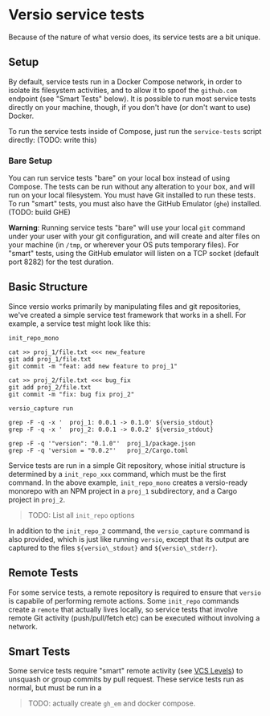 # Versio service tests

Because of the nature of what versio does, its service tests are a bit
unique.

## Setup

By default, service tests run in a Docker Compose network, in order to
isolate its filesystem activities, and to allow it to spoof the
`github.com` endpoint (see "Smart Tests" below). It is possible to run
most service tests directly on your machine, though, if you don't have
(or don't want to use) Docker.

To run the service tests inside of Compose, just run the `service-tests`
script directly: (TODO: write this)

### Bare Setup

You can run service tests "bare" on your local box instead of using
Compose. The tests can be run without any alteration to your box, and
will run on your local filesystem. You must have Git installed to run
these tests. To run "smart" tests, you must also have the GitHub
Emulator (`ghe`) installed. (TODO: build GHE)

**Warning**: Running service tests "bare" will use your local `git`
command under your user with your git configuration, and will create and
alter files on your machine (in `/tmp`, or wherever your OS puts
temporary files). For "smart" tests, using the GitHub emulator will
listen on a TCP socket (default port 8282) for the test duration.

## Basic Structure

Since versio works primarily by manipulating files and git repositories,
we've created a simple service test framework that works in a shell. For
example, a service test might look like this:

```
init_repo_mono

cat >> proj_1/file.txt <<< new_feature
git add proj_1/file.txt
git commit -m "feat: add new feature to proj_1"

cat >> proj_2/file.txt <<< bug_fix
git add proj_2/file.txt
git commit -m "fix: bug fix proj_2"

versio_capture run

grep -F -q -x '  proj_1: 0.0.1 -> 0.1.0' ${versio_stdout}
grep -F -q -x '  proj_2: 0.0.1 -> 0.0.2' ${versio_stdout}

grep -F -q '"version": "0.1.0"'  proj_1/package.json
grep -F -q 'version = "0.0.2"'   proj_2/Cargo.toml
```

Service tests are run in a simple Git repository, whose initial
structure is determined by a `init_repo_xxx` command, which must be the
first command. In the above example, `init_repo_mono` creates a
versio-ready monorepo with an NPM project in a `proj_1` subdirectory,
and a Cargo project in `proj_2`.

> TODO: List all `init_repo` options

In addition to the `init_repo_2` command, the `versio_capture` command
is also provided, which is just like running `versio`, except that its
output are captured to the files `${versio\_stdout}` and
`${versio\_stderr}`.

## Remote Tests

For some service tests, a remote repository is required to ensure that
`versio` is capabile of performing remote actions. Some `init_repo`
commands create a `remote` that actually lives locally, so service tests
that involve remote Git activity (push/pull/fetch etc) can be executed
without involving a network.

## Smart Tests

Some service tests require "smart" remote activity (see [VCS
Levels](../../docs/vcs_levels.md)) to unsquash or group commits by pull
request. These service tests run as normal, but must be run in a 

> TODO: actually create `gh_em` and docker compose.

